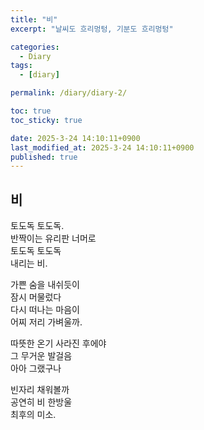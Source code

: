```yaml
---
title: "비"
excerpt: "날씨도 흐리멍텅, 기분도 흐리멍텅"

categories:
  - Diary
tags:
  - [diary]

permalink: /diary/diary-2/

toc: true
toc_sticky: true

date: 2025-3-24 14:10:11+0900
last_modified_at: 2025-3-24 14:10:11+0900
published: true
---
```


## 비
토도독 토도독. <br>
반짝이는 유리판 너머로 <br>
토도독 토도독 <br>
내리는 비. 

가쁜 숨을 내쉬듯이 <br>
잠시 머물렀다 <br>
다시 떠나는 마음이 <br>
어찌 저리 가벼울까. <br>

따뜻한 온기 사라진 후에야 <br>
그 무거운 발걸음 <br>
아아 그랬구나 <br>

빈자리 채워볼까 <br>
공연히 비 한방울 <br>
최후의 미소. <br>
